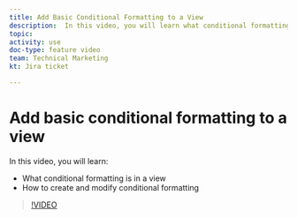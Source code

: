 ```yaml
---
title: Add Basic Conditional Formatting to a View
description:  In this video, you will learn what conditional formatting is in a view and how to create and modify conditional formatting in [!DNL Adobe Workfront].
topic: 
activity: use
doc-type: feature video
team: Technical Marketing
kt: Jira ticket 

---
```

# Add basic conditional formatting to a view

In this video, you will learn:

* What conditional formatting is in a view
* How to create and modify conditional formatting

>[!VIDEO](https://video.tv.adobe.com/v/335149/?quality=12)
